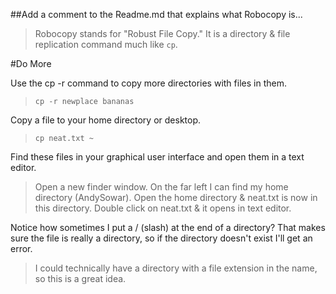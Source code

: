 ##Add a comment to the Readme.md that explains what Robocopy is...

>Robocopy stands for "Robust File Copy." It is a directory & file replication command much like `cp`.


#Do More

Use the cp -r command to copy more directories with files in them.

>`cp -r newplace bananas`


Copy a file to your home directory or desktop.

>`cp neat.txt ~`

Find these files in your graphical user interface and open them in a text editor.

>Open a new finder window. On the far left I can find my home directory (AndySowar).
Open the home directory & neat.txt is now in this directory. Double click on neat.txt
& it opens in text editor. 


Notice how sometimes I put a / (slash) at the end of a directory? That makes sure the file is really a directory, so if the directory doesn't exist I'll get an error.

>I could technically have a directory with a file extension in the name, 
so this is a great idea. 



